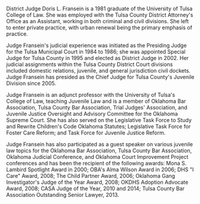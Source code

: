 ﻿---
fname: 'Doris'
lname: 'Fransein'
id: 458
published: false
layout: judge-bio
---
District Judge Doris L. Fransein is a 1981 graduate of the University of
Tulsa College of Law. She was employed with the Tulsa County District
Attorney's Office as an Assistant, working in both criminal and civil
divisions. She left to enter private practice, with urban renewal being
the primary emphasis of practice.

Judge Fransein's judicial experience was initiated as the Presiding
Judge for the Tulsa Municipal Court in 1984 to 1986; she was appointed
Special Judge for Tulsa County in 1995 and elected as District Judge in
2002. Her judicial assignments within the Tulsa County District Court
divisions included domestic relations, juvenile, and general
jurisdiction civil dockets. Judge Fransein has presided as the Chief
Judge for Tulsa County's Juvenile Division since 2005.

Judge Fransein is an adjunct professor with the University of Tulsa's
College of Law, teaching Juvenile Law and is a member of Oklahoma Bar
Association, Tulsa County Bar Association, Trial Judges' Association,
and Juvenile Justice Oversight and Advisory Committee for the Oklahoma
Supreme Court. She has also served on the Legislative Task Force to
Study and Rewrite Children's Code Oklahoma Statutes; Legislative Task
Force for Foster Care Reform; and Task Force for Juvenile Justice
Reform.

Judge Fransein has also participated as a guest speaker on various
juvenile law topics for the Oklahoma Bar Association, Tulsa County Bar
Association, Oklahoma Judicial Conference, and Oklahoma Court
Improvement Project conferences and has been the recipient of the
following awards: Mona S. Lambird Spotlight Award in 2000; OBA's Alma
Wilson Award in 2006; DHS "I Care" Award, 2008; The Child Partner Award,
2006; Oklahoma Gang Investigator's Judge of the Year Award, 2008; OKDHS
Adoption Advocate Award, 2008; CASA Judge of the Year, 2010 and 2014;
Tulsa County Bar Association Outstanding Senior Lawyer, 2013.
